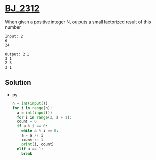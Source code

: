 # [BJ_2312](https://acmicpc.net/problem/2312)

When given a positive integer N, outputs a small factorized result of this number

```txt
Input: 2
6
24

Output: 2 1
3 1
2 3
3 1
```

## Solution

* py

  ```py
  n = int(input())
  for i in range(n):
    a = int(input())
    for i in range(2, a + 1):
    count = 0
    if a % i == 0:
      while a % i == 0:
      a = a // i
      count += 1
      print(i, count)
    elif a == 1:
      break
  ```
